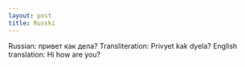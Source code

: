 ```yaml
---
layout: post
title: Russki
---
```


Russian: привет как дела?
Transliteration: Privyet kak dyela?
English translation: Hi how are you?
